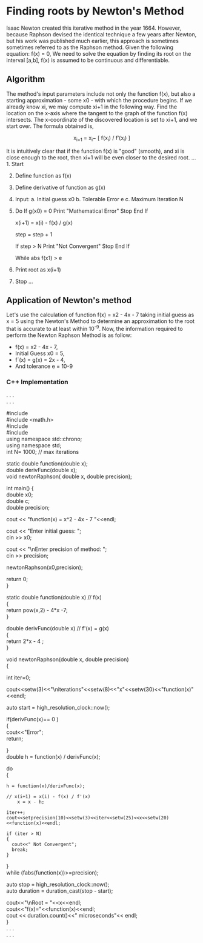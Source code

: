 
# Finding roots by Newton's Method

Isaac Newton created this iterative method in the year 1664. However, because Raphson devised the identical technique a few years after Newton, but his work was published much earlier, this approach is sometimes sometimes referred to as the Raphson method.
Given the following equation: f(x) = 0, 
We need to solve the equation by finding its root on the interval [a,b], f(x) is assumed to be continuous and differentiable.

## Algorithm

The method's input parameters include not only the function f(x), but also a starting approximation - some x0 - with which the procedure begins.
If we already know xi, we may compute xi+1 in the following way. Find the location on the x-axis where the tangent to the graph of the function f(x) intersects. The x-coordinate of the discovered location is set to xi+1, and we start over.
The formula obtained is, 
<p align="center"> x<sub>i+1</sub> = x<sub>i</sub>− [ f(x<sub>i</sub>) / f′(x<sub>i</sub>) ]</p>
It is intuitively clear that if the function f(x) is "good" (smooth), and xi is close enough to the root, then xi+1 will be even closer to the desired root.
...
1. Start

2. Define function as f(x)

3. Define derivative of function as g(x)

4. Input:
	a. Initial guess x0 
	b. Tolerable Error e
	c. Maximum Iteration N

5. Do 
	If g(x0) = 0
		Print "Mathematical Error"
		Stop
	End If

    x(i+1) = x(i) - f(x) / g(x)  
	
	step = step + 1
	
	If step > N
		Print "Not Convergent"
		Stop
	End If

   While abs f(x1) > e 

7. Print root as x(i+1)

8. Stop
...


## Application of Newton's method
Let's use the calculation of function f(x) = x2 - 4x - 7 taking initial guess as x = 5 using the Newton's Method to determine an approximation to the root that is accurate to at least within 10<sup>-9</sup>.
Now, the information required to perform the Newton Raphson Method is as follow:

- f(x) = x2 - 4x - 7,
- Initial Guess x0 = 5,
- f´(x) = g(x) = 2x - 4,
- And tolerance e = 10-9

### C++ Implementation 

. . .  
. . .  

#include <iostream>  
#include <math.h>  
#include <iomanip>  
#include <chrono>  
using namespace std::chrono;   
using namespace std;  
int N= 1000;   //  max iterations  

static double function(double x);  
double derivFunc(double x);  
void newtonRaphson( double x, double precision);  

int main() {  
  double x0;  
  double c;  
  double precision;  

  cout << "function(x) = x^2 - 4x - 7 "<<endl;  


  cout << "Enter initial guess: ";  
  cin >> x0;  
    

  cout << "\nEnter precision of method: ";  
  cin >> precision;  


  newtonRaphson(x0,precision);  

  return 0;  
}  

static double function(double x)    // f(x)  
{  
  return  pow(x,2) - 4*x -7;  
}  


double derivFunc(double x)   // f'(x) = g(x)  
{  
    return  2*x - 4 ;  
}  

void newtonRaphson(double x, double precision)  
{  

int iter=0;  

cout<<setw(3)<<"\niterations"<<setw(8)<<"x"<<setw(30)<<"function(x)"<<endl;  

auto start = high_resolution_clock::now();   

  
  if(derivFunc(x)== 0 )  
  {  
      cout<<"Error";  
      return;  

  }  
  double h = function(x) / derivFunc(x);  
  
  do  
  {  
    
    h = function(x)/derivFunc(x);     

    // x(i+1) = x(i) - f(x) / f'(x)  
        x = x - h;

    iter++;  
    cout<<setprecision(10)<<setw(3)<<iter<<setw(25)<<x<<setw(20)<<function(x)<<endl;  

    if (iter > N)  
    {  
      cout<<" Not Convergent";  
      break;  
    }  

  }   
	while (fabs(function(x))>=precision);  

  auto stop = high_resolution_clock::now();  
  auto duration = duration_cast<microseconds>(stop - start);   


  cout<<"\nRoot = "<<x<<endl;  
  cout<<"f(x)="<<function(x)<<endl;  
  cout << duration.count()<<" microseconds"<< endl;   
}    
. . .  
. . .
